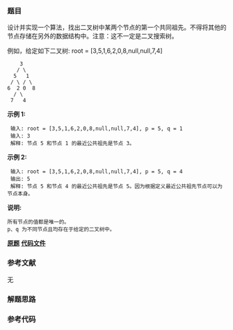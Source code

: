 ### 题目
设计并实现一个算法，找出二叉树中某两个节点的第一个共同祖先。不得将其他的节点存储在另外的数据结构中。注意：这不一定是二叉搜索树。

例如，给定如下二叉树: root = [3,5,1,6,2,0,8,null,null,7,4]

    
    
        3  
       / \  
      5   1  
     / \ / \  
    6  2 0  8  
      / \  
     7   4  
    

 **示例 1:**

    
    
     输入: root = [3,5,1,6,2,0,8,null,null,7,4], p = 5, q = 1  
     输入: 3  
     解释: 节点 5 和节点 1 的最近公共祖先是节点 3。

 **示例 2:**

    
    
     输入: root = [3,5,1,6,2,0,8,null,null,7,4], p = 5, q = 4  
     输出: 5  
     解释: 节点 5 和节点 4 的最近公共祖先是节点 5。因为根据定义最近公共祖先节点可以为节点本身。

 **说明:**

    
    
    所有节点的值都是唯一的。  
    p、q 为不同节点且均存在于给定的二叉树中。

 **[原题](https://leetcode-cn.com/problems/first-common-ancestor-lcci/)**    **[代码文件]()**


### 参考文献
无

### 解题思路




### 参考代码

```go


```




